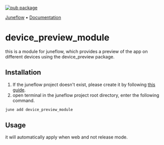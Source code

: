 [![pub package](https://img.shields.io/pub/v/device_preview_module.svg)](https://pub.dartlang.org/packages/device_preview_module)

<p>
  <a href="https://github.com/melodysdreamj/juneflow">Juneflow</a> •
  <a href="https://doc.juneflow.org/get-started">Documentation</a>
</p>

# device_preview_module

this is a module for juneflow, which provides a preview of the app on different devices using the
device_preview package.

## Installation

1. If the juneflow project doesn't exist, please create it by
   following [this guide](https://doc.juneflow.org/get-started).
2. open terminal in the juneflow project root directory, enter the following command.

 ```bash
 june add device_preview_module
 ```

## Usage

it will automatically apply when web and not release mode.
